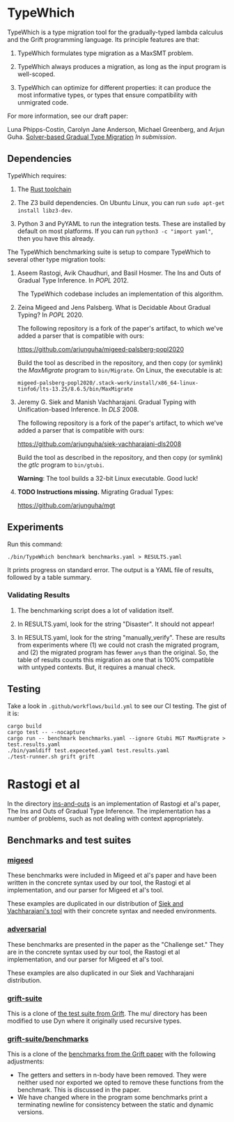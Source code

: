 # TypeWhich

TypeWhich is a type migration tool for the gradually-typed lambda calculus and
the Grift programming language. Its principle features are that:

1. TypeWhich formulates type migration as a MaxSMT problem.

2. TypeWhich always produces a migration, as long as the input program is
   well-scoped.

3. TypeWhich can optimize for different properties: it can produce the most
   informative types, or types that ensure compatibility with unmigrated code.

For more information, see our draft paper:

Luna Phipps-Costin, Carolyn Jane Anderson, Michael Greenberg, and Arjun Guha.
[Solver-based Gradual Type Migration](https://khoury.northeastern.edu/~arjunguha/main/papers/2021-typewhich.html) 
*In submission*.


## Dependencies

TypeWhich requires:

1. The [Rust toolchain](https://rustup.rs/)

2. The Z3 build dependencies. On Ubuntu Linux, you can run
   `sudo apt-get install libz3-dev`.

2. Python 3 and PyYAML to run the integration tests. These are installed by
   default on most platforms. If you can run `python3 -c "import yaml"`, then
   you have this already.

The TypeWhich benchmarking suite is setup to compare TypeWhich to several
other type migration tools:

1. Aseem Rastogi, Avik Chaudhuri, and Basil Hosmer.
   The Ins and Outs of Gradual Type Inference. In *POPL* 2012.

   The TypeWhich codebase includes an implementation of this algorithm.


3. Zeina Migeed and Jens Palsberg. What is Decidable About Gradual Typing?
   In *POPL* 2020.

   The following repository is a fork of the paper's artifact, to which we've
   added a parser that is compatible with ours:

   https://github.com/arjunguha/migeed-palsberg-popl2020

   Build the tool as described in the repository, and then copy (or symlink)
   the *MaxMigrate* program to `bin/Migrate`. On Linux, the executable is at:

   `migeed-palsberg-popl2020/.stack-work/install/x86_64-linux-tinfo6/lts-13.25/8.6.5/bin/MaxMigrate`

4. Jeremy G. Siek and Manish Vachharajani. Gradual Typing with Unification-based
   Inference. In *DLS* 2008.

   The following repository is a fork of the paper's artifact, to which we've
   added a parser that is compatible with ours:

   https://github.com/arjunguha/siek-vachharajani-dls2008

   Build the tool as described in the repository, and then copy (or symlink)
   the *gtlc* program to `bin/gtubi`.

   **Warning**: The tool builds a 32-bit Linux executable. Good luck!

5. **TODO Instructions missing.** Migrating Gradual Types:
   
   https://github.com/arjunguha/mgt

## Experiments

Run this command:

```
./bin/TypeWhich benchmark benchmarks.yaml > RESULTS.yaml
```

It prints progress on standard error. The output is a YAML file of results,
followed by a table summary. 

### Validating Results

1. The benchmarking script does a lot of validation itself.

2. In RESULTS.yaml, look for the string "Disaster". It should not appear!

3. In RESULTS.yaml, look for the string "manually_verify". These are results
   from experiments where (1) we could not crash the migrated program, and
   (2) the migrated program has fewer `any`s than the original. So, the
   table of results counts this migration as one that is 100% compatible with
   untyped contexts. But, it requires a manual check.

## Testing

Take a look in `.github/workflows/build.yml` to see our CI
testing. The gist of it is:

```
cargo build
cargo test -- --nocapture
cargo run -- benchmark benchmarks.yaml --ignore Gtubi MGT MaxMigrate > test.results.yaml
./bin/yamldiff test.expeceted.yaml test.results.yaml
./test-runner.sh grift grift
```

# Rastogi et al

In the directory [ins-and-outs](ins-and-outs/) is an implementation of Rastogi
et al's paper, The Ins and Outs of Gradual Type Inference. The implementation
has a number of problems, such as not dealing with context appropriately.

## Benchmarks and test suites

### [migeed](migeed)

These benchmarks were included in Migeed et al's paper and have been written in
the concrete syntax used by our tool, the Rastogi et al implementation, and our
parser for Migeed et al's tool.

These examples are duplicated in our distribution of [Siek and Vachharajani's
tool](https://github.com/arjunguha/siek-vachharajani-dls2008) with their
concrete syntax and needed environments.

### [adversarial](adversarial)

These benchmarks are presented in the paper as the "Challenge set." They are in
the concrete syntax used by our tool, the Rastogi et al implementation, and our
parser for Migeed et al's tool.

These examples are also duplicated in our Siek and Vachharajani distribution.

### [grift-suite](grift-suite)

This is a clone of [the test suite from
Grift](https://github.com/Gradual-Typing/Grift/tree/master/tests/suite). The
mu/ directory has been modified to use Dyn where it originally used recursive
types.

### [grift-suite/benchmarks](grift-suite/benchmarks)

This is a clone of the [benchmarks from the Grift
paper](https://github.com/Gradual-Typing/benchmarks) with the following
adjustments:

- The getters and setters in n-body have been removed. They were neither used
nor exported we opted to remove these functions from the benchmark. This is
discussed in the paper.
- We have changed where in the program some benchmarks print a terminating
newline for consistency between the static and dynamic versions.
